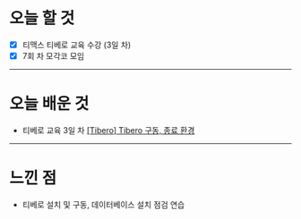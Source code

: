 # 오늘 할 것

- [x] 티맥스 티베로 교육 수강 (3일 차) 
- [x] 7회 차 모각코 모임 

---

# 오늘 배운 것


- 티베로 교육 3일 차 [[Tibero] Tibero 구동, 종료 환경](https://github.com/suran-kim/cnu_backend_TIL/blob/456cbf8687d30d2050c61098d2b98b7eac2e1c87/Study/Tibero/%5BTibero%5D%20Tibero%20%EC%84%A4%EC%B9%98.md)


---

# 느낀 점
- 티베로 설치 및 구동, 데이터베이스 설치 점검 연습

<br/>